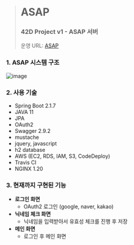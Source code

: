 > # ASAP
> ### 42D Project v1 - ASAP 서버
> 운영 URL: [ASAP](http://ec2-52-78-162-180.ap-northeast-2.compute.amazonaws.com)

### 1. ASAP 시스템 구조
![image](https://user-images.githubusercontent.com/12378642/194440433-f72b1a77-d639-494a-a2fb-4fffffa5ddf2.png)

### 2. 사용 기술
  * Spring Boot 2.1.7
  * JAVA 11
  * JPA
  * OAuth2
  * Swagger 2.9.2
  * mustache
  * jquery, javascript
  * h2 database
  * AWS (EC2, RDS, IAM, S3, CodeDeploy)
  * Travis CI
  * NGINX 1.20

### 3. 현재까지 구현된 기능
* **로그인 화면**
    * OAuth2 로그인 (google, naver, kakao)
* **닉네임 체크 화면**
    * 닉네임을 입력받아서 유효성 체크를 진행 후 저장
* **메인 화면**
    * 로그인 후 메인 화면
